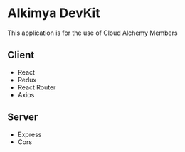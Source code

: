 # Alkimya DevKit

This application is for the use of Cloud Alchemy Members

## Client

- React
- Redux
- React Router
- Axios

## Server

- Express
- Cors